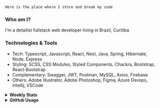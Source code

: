 ```
Here is the place where I store and break my code
```
### Who am I?
I'm a detailist fullstack web developer living in Brazil, Curitiba

### Technologies & Tools
- Tech: Typescript, Javascript, React, Next, Java, Spring, Hibernate, Node, Express
- Styling: SCSS, CSS Modules, Styled Components, Chackra, Bootstrap, React-Bootstrap
- Complementary: Swagger, JWT, Postman, MySQL, Axios, Firebase
- Others: Adobe Illustrator, Adobe Photoshop, Figma, Azure Devops, Intellij, VSCode

<details>
  <summary><b> Weekly Stats</b></summary>
<!--START_SECTION:waka-->

```text
TypeScript       32 hrs 26 mins  ██████████████▓░░░░░░░░░░   59.28 %
CSS              15 hrs 13 mins  ███████░░░░░░░░░░░░░░░░░░   27.82 %
JavaScript       3 hrs 21 mins   █▓░░░░░░░░░░░░░░░░░░░░░░░   06.13 %
JSON             1 hr 13 mins    ▓░░░░░░░░░░░░░░░░░░░░░░░░   02.25 %
Other            50 mins         ▒░░░░░░░░░░░░░░░░░░░░░░░░   01.53 %
```

<!--END_SECTION:waka-->
</details>

<details>
  <summary><b> GitHub Usage</b></summary>
  
[![Top Langs](https://github-readme-stats.vercel.app/api/top-langs/?username=gxlpes&&langs_count=9&layout=compact)](https://github.com/anuraghazra/github-readme-stats)

</details>

